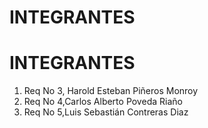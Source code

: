 # INTEGRANTES
<!-- aqui van los nombres de los integrantes -->
# INTEGRANTES
<!-- aqui van los nombres de los integrantes -->
1. Req No 3, Harold Esteban Piñeros Monroy
3. Req No 4,Carlos Alberto Poveda Riaño
4. Req No 5,Luis Sebastián Contreras Diaz
